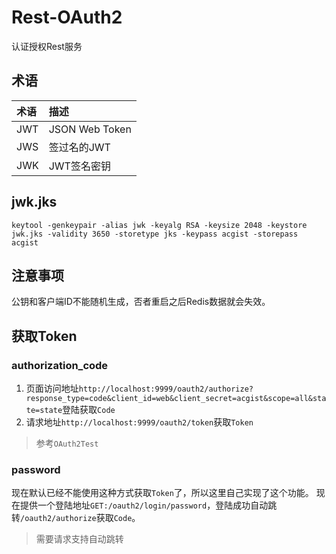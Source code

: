 # Rest-OAuth2

认证授权Rest服务

## 术语

|术语|描述|
|:-|:-|
|JWT|JSON Web Token|
|JWS|签过名的JWT|
|JWK|JWT签名密钥|

## jwk.jks

```
keytool -genkeypair -alias jwk -keyalg RSA -keysize 2048 -keystore jwk.jks -validity 3650 -storetype jks -keypass acgist -storepass acgist
```

## 注意事项

公钥和客户端ID不能随机生成，否者重启之后Redis数据就会失效。

## 获取Token

### authorization_code

1. 页面访问地址`http://localhost:9999/oauth2/authorize?response_type=code&client_id=web&client_secret=acgist&scope=all&state=state`登陆获取`Code`
2. 请求地址`http://localhost:9999/oauth2/token`获取`Token`

> 参考`OAuth2Test`

### password

现在默认已经不能使用这种方式获取`Token`了，所以这里自己实现了这个功能。
现在提供一个登陆地址`GET:/oauth2/login/password`，登陆成功自动跳转`/oauth2/authorize`获取`Code`。

> 需要请求支持自动跳转
